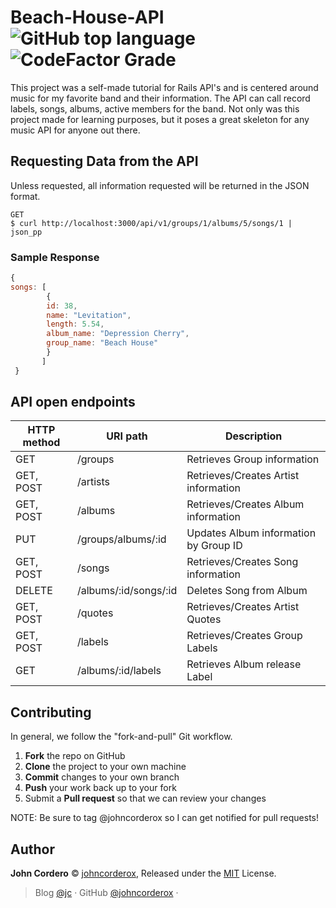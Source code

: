 # Beach-House-API ![GitHub top language](https://img.shields.io/github/languages/top/johncorderox/Beach-House-API?style=flat-square) ![CodeFactor Grade](https://img.shields.io/codefactor/grade/github/johncorderox/Beach-House-API/master?style=flat-square)

This project was a self-made tutorial for Rails API's and is centered around music for my favorite band and their information. The API can call record labels, songs, albums, active members for the band. Not only was this project made for learning purposes, but it poses a great skeleton for any music API for anyone out there.

## Requesting Data from the API
Unless requested, all information requested will be returned in the JSON format.

```
GET
$ curl http://localhost:3000/api/v1/groups/1/albums/5/songs/1 | json_pp
```
### Sample Response

``` javascript
{
songs: [
        {
        id: 38,
        name: "Levitation",
        length: 5.54,
        album_name: "Depression Cherry",
        group_name: "Beach House"
        }
       ]
 }
```


## API open endpoints
| HTTP method | URI path              | Description                           |
|-------------|-----------------------|---------------------------------------|
| GET         | /groups               | Retrieves Group information           |
| GET, POST   | /artists              | Retrieves/Creates Artist information  |
| GET, POST   | /albums               | Retrieves/Creates Album information   |
| PUT         | /groups/albums/:id    | Updates Album information by Group ID |
| GET, POST   | /songs                | Retrieves/Creates Song information    |
| DELETE      | /albums/:id/songs/:id | Deletes Song from Album               |
| GET, POST   | /quotes               | Retrieves/Creates Artist Quotes       |
| GET, POST   | /labels               | Retrieves/Creates Group Labels        |
| GET         | /albums/:id/labels    | Retrieves Album release Label         |

Contributing
------------
In general, we follow the "fork-and-pull" Git workflow.

 1. **Fork** the repo on GitHub
 2. **Clone** the project to your own machine
 3. **Commit** changes to your own branch
 4. **Push** your work back up to your fork
 5. Submit a **Pull request** so that we can review your changes

NOTE: Be sure to tag @johncorderox so I can get notified for pull requests!
## Author

**John Cordero** © [johncorderox](https://johncorderox.com), Released under the [MIT](./LICENSE) License.<br>

> Blog [@jc](https://johncorderox.com) · GitHub [@johncorderox](https://github.com/metowolf) ·
